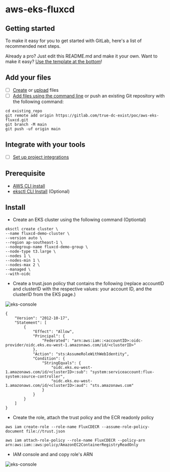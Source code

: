 # aws-eks-fluxcd



## Getting started

To make it easy for you to get started with GitLab, here's a list of recommended next steps.

Already a pro? Just edit this README.md and make it your own. Want to make it easy? [Use the template at the bottom](#editing-this-readme)!

## Add your files

- [ ] [Create](https://docs.gitlab.com/ee/user/project/repository/web_editor.html#create-a-file) or [upload](https://docs.gitlab.com/ee/user/project/repository/web_editor.html#upload-a-file) files
- [ ] [Add files using the command line](https://docs.gitlab.com/ee/gitlab-basics/add-file.html#add-a-file-using-the-command-line) or push an existing Git repository with the following command:

```
cd existing_repo
git remote add origin https://gitlab.com/true-dc-exist/poc/aws-eks-fluxcd.git
git branch -M main
git push -uf origin main
```

## Integrate with your tools

- [ ] [Set up project integrations](https://gitlab.com/true-dc-exist/poc/aws-eks-fluxcd/-/settings/integrations)

## Prerequisite

 - [AWS CLI install](https://docs.aws.amazon.com/cli/latest/userguide/getting-started-install.html#getting-started-install-instructions)
 - [eksctl CLI Install](https://eksctl.io/installation/) (Optional)

## Install
 - Create an EKS cluster using the following command (Optiontal)
```
eksctl create cluster \
--name fluxcd-demo-cluster \
--version auto \
--region ap-southeast-1 \
--nodegroup-name fluxcd-demo-group \
--node-type t3.large \
--nodes 1 \
--nodes-min 1 \
--nodes-max 2 \
--managed \
--with-oidc
```

- Create a trust.json policy that contains the following (replace accountID and clusterID with the respective values: your account ID, and the clusterID from the EKS page.)

![eks-console](https://gitlab.com/true-dc-exist/poc/aws-eks-fluxcd/-/raw/main/eks-console.jpg)
```
{
    "Version": "2012-10-17",
    "Statement": [
        {
            "Effect": "Allow",
            "Principal": {
                "Federated": "arn:aws:iam::<accountID>:oidc-provider/oidc.eks.eu-west-1.amazonaws.com/id/<clusterID>"
            },
            "Action": "sts:AssumeRoleWithWebIdentity",
            "Condition": {
                "StringEquals": {
                    "oidc.eks.eu-west-1.amazonaws.com/id/<clusterID>:sub": "system:serviceaccount:flux-system:source-controller",
                    "oidc.eks.eu-west-1.amazonaws.com/id/<clusterID>:aud": "sts.amazonaws.com"
                }
            }
        }
    ]
}
```
- Create the role, attach the trust policy and the ECR readonly policy
```
aws iam create-role --role-name FluxCDECR --assume-role-policy-document file://trust.json

aws iam attach-role-policy --role-name FluxCDECR --policy-arn arn:aws:iam::aws:policy/AmazonEC2ContainerRegistryReadOnly
```

- IAM console and and copy role's ARN

![eks-console](https://gitlab.com/true-dc-exist/poc/aws-eks-fluxcd/-/raw/main/iam-role.jpg)